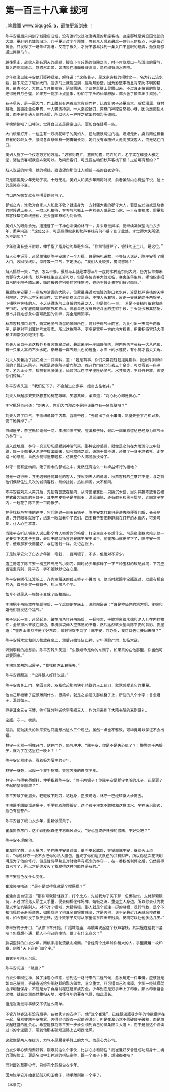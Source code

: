 # 第一百三十八章 拔河
, 笔趣阁 www.biquge5.la，最快更新剑来 ！

    陈平安最后只问到了城隍庙旧址，没有谁听说过崔瀺嘴里的那座客栈，这座郡城是黄庭国北部的大城，要赶到老城隍旧址，几乎要走过半个郡城，等到众人顺着最后一位行人的指点，已是临近黄昏，只发现了一堵朱红高墙，又花了很久，才好不容易找到一条入口不显眼的巷弄，勉强能够通过两辆马车。

    越往里走，越给人别有洞天的感觉，脚底下青砖路的缝隙之间，时不时散发出一阵浅淡的雾气，飘入两侧高墙后，悠悠然汇聚，如清泉在墙面缓缓流淌，隐约间有流水声响。

    少年崔瀺见陈平安他们疑神疑鬼，解释道：“这条巷子，是这家客栈的招牌之一，名为行云流水巷，接下来进了宅邸大门，应该马上就能见到一座明月影壁，因为影壁中栖息有来历不明的精魄，形态不定，大体上与月相相符，阴晴圆缺，全部在影壁上显露出来。不过真正值钱的影壁，还得是日月合璧，如果万一能加上点星象，恐怕宗字头的仙家府邸，都会舍了颜面出手疯抢。”

    巷子尽头，是一扇大门，门上雕刻有两尊高大彩绘门神，比青壮男子还要高大，威猛凛凛，身材魁梧，皆披挂金色甲胄，一人骑虎持剑，一人乘蛟扬刀，两尊门神瞠目怒视小巷，因为是阳刻木雕，而不是普通人家的纸质，所以给人一种呼之欲出的强烈压迫感。

    李槐偷偷咽了口唾沫，觉得自己还是露宿山头，更加自在舒坦一些。

    大门缓缓打开，一位生有一双桃花眸子的美妇人，扭动腰肢跨过门槛，姗姗走出，身后两位梳着双鬟的妙龄女子，腰间各自悬佩有一把青鞘长剑，她们没有跟随妇人走向那拨客人，而是站在门口。

    美妇人施了一个仪态万方的万福，“奴家刘嘉卉，嘉庆的嘉，花卉的卉，名字实在难登大雅之堂，诸位贵客喊我嘉卉就可以。敢问贵客们，可是要在咱们秋芦客栈下榻？之前可有预约？”

    妇人说话的时候，她的视线，直直望向那位让人眼前一亮的白衣少年。

    只是那俊美少年无动于衷，十分无礼，美妇人和美少年两两对视，前者虽然内心有些不悦，脸上仍是笑意不变。

    门口两名婢女就有些明显的怒气了。

    郡城之内，谁敢对自家夫人如此不敬？就连身为一方封疆大吏的郡守大人，若是在郊游或是烧香的时候遇上夫人，一向以礼相待，客客气气喊上一声刘夫人或是二当家，一旦有事相求，需要秋芦客栈帮忙牵线搭桥，更会当面尊称为刘仙师。

    美妇人的眼角余光，迅速瞥了一下神色冷漠的林守一，并未察觉异样，便继续凝神望向白衣少年，柔声问道：“这位公子，可是觉得奴家和秋芦客栈有何不妥？到了此处，才觉得大失所望，名不副实？”

    少年崔瀺有些不耐烦，伸手指了指身边的草鞋少年，“你拜错菩萨了，管钱的正主儿，是这位。”

    妇人心中讶异，赶紧单独给陈平安施了一个万福，算是赔礼道歉，不等妇人说话，陈平安看了眼大门，收回视线后，深呼吸一口气，下定决心，“我们人比较多，房间够吗？”

    妇人嫣然一笑，“够，怎么不够。虽然马上就是本郡三年一度的水神庙祭祀大典，各方仙师都来为郡守大人捧场，秋芦客栈生意还算可以，但是各位贵客大驾光临，寒舍蓬荜生辉，哪怕奴家把自己的小院子腾出来，临时搬去住别处的客栈旅舍，也绝不敢让贵客们扫兴而归。”

    最后陈平安要了一座名为清露的大院子，位置最靠近老城隍的那口老水井，算是秋芦客栈的天字号院落，之所以空闲到现在，实在是价格太过高昂，不按人头算钱，反正一天就是两千两银子，下榻秋芦客栈的人，不乏获得练气士身份的修道之人，但是修行一事， 若是不会精打细算和燕子衔泥，没有底蕴雄厚的家族和靠山，或者自己没有日进斗金的生财手段，手头就会极其拮据，跟市井百姓想象中富可敌国的仙师，完全是两回事。

    秋芦客栈那口老井，确实是灵气流溢的泉眼所在，可对于练气士而言，为此付出一天两千两银子，是绝对不划算的亏本买卖。所以这栋院子，更多是富甲一方的地方权贵，用来招待官场大佬和江湖豪侠的砸钱手笔。

    刘夫人亲自带着这拨外乡贵客穿廊过道，最后来到一座幽静院落，院内角落生长有一大丛芭蕉，有一只半人高的石头水缸，豢养着一群五颜六色的鲤鱼，水面上的水莲花，有小荷才露尖尖角。

    刘夫人笑着指了指石桌上一只铜铃，道：“若是有事，你们只需要轻轻摇晃铜铃，就会有手脚伶俐的丫鬟赶来院子。再就是这栋院子后门那边，推开竹门往北行去三十余步，可以看到一座凉亭，名为止步亭，搁放有三张蒲团，仙师可以在亭子里吐纳灵气。水井那边，不对外开放，希望你们谅解。”

    陈平安点头道：“我们记下了，不会越过止步亭，擅自去往老井。”

    刘夫人眯起那双天然春意的桃花眼眸，笑容真诚，柔声道：“将心比心即是佛心。”

    李宝瓶好奇问道：“刘夫人，你们大门那边不是应该矗立有一堵影壁吗？”

    刘夫人叹了口气，不愿细说其中内幕，含糊带过，“先前出了点小事情，影壁失去了月相异象，便干脆拆掉了。”

    四间屋子，李宝瓶和谢谢一间，李槐和陈平安，崔瀺和于禄，最后一间单独留给已经身为练气士的林守一。

    进入此地后，林守一真真切切感受到神清气爽，那种玄妙感觉，就像是之前在大雨泥泞之中赶路，每一步都要从泥泞中拔出脚来，如今放晴之后，道路干燥不说，还换了一身干净衣衫，走在路上的感觉，自然会觉得惬意轻松，仿佛整个人都脱胎换骨了。

    林守一便有些纳闷，隐于闹市的郡城之中，竟然还有这么一块裨益修行的福地？

    可是一路行来，并无遇到任何其他的客人，按照刘夫人的说法，秋芦客栈的生意并不差，与之前他们偶然住过几次的城镇客栈，纷纷扰扰，热热闹闹，大不相同。

    陈平安在刘夫人离开后，先把背篓放在屋内，从背篓里拿出一只阴沉木盒，里头并排陈放着四根样式最为简单的玉簪子，其中两支簪子是羊脂玉，温润细腻，还有碧玉和黑玉质地，连同盒子在内，一起花了陈平安一百两银子。

    在寻找秋芦客栈的途中，它们路过一间玉石铺子，陈平安本打算只是进去随便看几眼，长长见识，开开眼界就好了，结果一眼就看中了它们，四支簪子安安静静躺在打开的木盒内，可亲可爱，让人心生欢喜。

    当陈平安听店铺主人说出那个令人咂舌的价格后，打定主意不多想什么，可是崔瀺数次暗示他一定要买下这盒子玉簪，最后干脆就扬言若是陈平安不出手，他崔东山就要买下了，陈平安一咬牙，便跟那家伙商量好，与住宿钱一样，先记在账上。

    于是陈平安欠了白衣少年第一笔钱，一百两银子，不多，但绝对不算少。

    店主赠送了陈平安一柄玉匠专用的小刻刀，同时给少年解释了一下三种玉材的软硬异同，下刀应当轻重有别，陈平安一字不差默默记在心里。

    陈平安在绣花江渡船上，齐先生赠送的碧玉簪子不翼而飞，他当时就跟李宝瓶说过，以后有机会的话，自己会买一根簪子，刻上那八个字。

    如今不过是从一根簪子变成了四根而已。

    李槐把小书箱放在墙脚根后，一个后仰倒在床上，满脸陶醉道：“真是神仙住的地方啊，爹娘和姐他们就没这个福气。”

    孩子记起一事，赶紧起身，蹲在墙角打开书箱后，一顿摸索，干脆将彩绘木偶和泥人儿在内的物件，全部挪出来放在脚边，李槐脑袋伸入空荡荡的书箱，然后猛然转头望向陈平安的背影，委屈道：“崔东山果然不是个好东西，那颗银锭不见了！陈平安，咋办啊，我可以去讨要回来吗？”

    陈平安将木盒和刻刀都放在桌上，然后开始怔怔出神，少年满脸严肃，如临大敌。

    听到李槐的抱怨后，陈平安转头笑道：“虫银如今是你的东西了，如果真的在他那里，你当然可以要回来。”

    李槐急匆匆跑出屋子，“我找崔东山算账去。”

    陈平安提醒道：“记得跟人好好说话。”

    陈平安去关上门，坐回桌旁，双指捻起那柄狭小精致的玉工刻刀，默默感受着它的重量。

    他自己那根簪子应该雕刻什么，很简单，就是之前遗失那根簪子上，所刻的八个小字：言念君子，温其如玉。

    但是其余三支玉簪，他打算分别送给李宝瓶三人，作为将来到了大隋书院的离别赠礼。

    宝瓶。守一。槐荫。

    最后，使劲挠头的陈平安也只能想出这么三个说法，虽然一点也不雅致，可毕竟可以保证不会出错。

    林守一突然一把推开门，站在门外，怒气冲冲，“陈平安，你是不是失心疯了？！整整两千两银子，就为了在这里住一晚上？！”

    陈平安茫然转头，看着极为陌生的少年。

    林守一身旁，出现一个双手拢袖、笑容欠揍的白衣少年。

    林守一气得嘴唇颤抖，伸手指着陈平安，“两千两银子！你陈平安是郡守老爷的儿子，还是更了不起的皇亲国戚？”

    陈平安皱了皱眉头，轻轻放下刻刀，站起身，正要说话，林守一已经转身大步离去。

    李槐蹑手蹑脚溜进屋子，手里抓着那颗银锭，这个孩子根本不敢掺和这摊浑水，坐在床沿那边，脸色有些苍白。

    陈平安瞥了眼白衣少年，重新做回凳子。

    崔瀺斜靠房门，这个罪魁祸首还不忘煽风点火，“好心当成驴肝肺的滋味，不好受吧？”

    陈平安不理睬他。

    崔瀺想了想，走入屋内，坐在陈平安桌对面，单手支起腮帮，笑望向陈平安，继续火上浇油，“你说林守一会不会把你的私人腰包，当成了你们这支队伍的共有财产，所以你这次花钱明明是为了他的修行，但是性情早熟且对财物早有概念的林守一，在一番权衡利弊之后，仍然觉得自己亏了，所以才朝你发火？我觉得这种可能性是有的。”

    陈平安脸色没什么变化。

    崔瀺笑嘻嘻道：“是不是觉得我就是个搅屎棍？”

    崔瀺自言自语道：“那你可就错怪我了，打个比方，先前我为了买下那一包裹破烂，支付那颗银锭，不过虫银落入陌生人手里，便会伺机化作蚂蚱、蜻蜓之流，重返主人身边，所以你会认为我是以术法坑骗别人，对不对？错啦，大错特错，那人就是个孤注一掷的赌棍，观其气数，是个不知惜福的夭寿短命鬼，如果我给了他真金白银做赌资，才是害他，说不定最近几天就会惨遭横祸，如今暂时没了银子去赌，这个败家子又得从家里偷东西出来贱卖，反而可以让他多活几天。”

    陈平安终于开口，“从你下车开始，介绍城隍庙，再顺嘴说起这个秋芦客栈，其实是在给我下套吧？但我想不通，损人不利己的事情，做了有什么意义？”

    脑袋歪斜的白衣少年，两根手指轮流敲击桌面，“曾经有个比年龄你稍大的人，手里藏着一枚印章，刻着‘天下迎春’四个字。”

    白衣少年陷入沉思。

    陈平安问道：“然后？”

    白衣少年回过神，揉了揉眉心红痣，想到这一路行来的古怪气候，愈发确定一件事情。应该就是如自己猜测，齐静春送给少年赵繇的那方印章，意义重大，只可惜自己的出现，少年一经试探就选择明哲保身，不管是为了自身前程还是家族安危，少年到底是双手奉上了印章，那么印章蕴含之物，就会自然而然重归天地，难怪今年的暮春气候，如此漫长。

    但是崔瀺觉得事情又不该这么简单。

    不管齐静春还有没有后手，在老秀才的安排下，他“这个崔瀺”，已经跟泥瓶巷少年的命数捆绑在一起，虽然被陈平安拖累，害得他也跟着一起前途渺茫，但是崔瀺仍然不愿破罐子破摔，而是激发起旺盛的胜负心，希望能够将陈平安一步步引领到自己的那条阳关大道上，而不是被这个没读过书的小泥腿子，带到他那条破烂道路上去喝西北风。

    这就像是两人在拔河，力气不是腰膂手臂上的力气，而是心力心气。

    白衣少年心情渐渐好转，跟眼前这么个家伙，比拼心志和韧性？我崔瀺好歹曾是成功跻身十二境的顶尖修士，更是名动中土神洲的棋坛宗师，跟一个孩子下棋，想输都难吧？

    而对面的草鞋少年，已经完全忽略白衣少年。

    因为陈平安开始拿起刻刀和玉簪子，动手雕刻第一个字了。

    （本章完）
